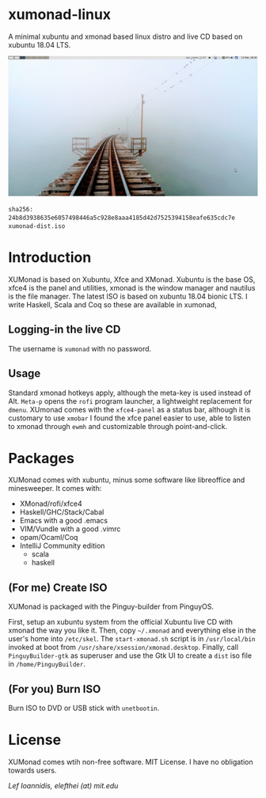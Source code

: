 # xumonad-linux
A minimal xubuntu and xmonad based linux distro and live CD based on xubuntu 18.04 LTS.

![screenshot](https://raw.githubusercontent.com/elefthei/xumonad-linux/master/assets/screenshot.png)

`sha256: 24b8d3938635e6057498446a5c928e8aaa4185d42d7525394158eafe635cdc7e  xumonad-dist.iso`

# Introduction
XUMonad is based on Xubuntu, Xfce and XMonad. Xubuntu is the base OS, xfce4 is the panel and utilities, xmonad is the window
manager and nautilus is the file manager. The latest ISO is based on xubuntu 18.04 bionic LTS. I write Haskell, Scala and Coq
so these are available in xumonad,

## Logging-in the live CD
The username is `xumonad` with no password.

## Usage
Standard xmonad hotkeys apply, although the meta-key is used instead of Alt. `Meta-p` opens the `rofi` program launcher,
a lightweight replacement for `dmenu`. XUmonad comes with the `xfce4-panel` as a status bar, although it is customary
to use `xmobar` I found the xfce panel easier to use, able to listen to xmonad through `ewmh` and customizable through point-and-click.

# Packages
XUMonad comes with xubuntu, minus some software like libreoffice and minesweeper. It comes with:
- XMonad/rofi/xfce4
- Haskell/GHC/Stack/Cabal
- Emacs with a good .emacs
- VIM/Vundle with a good .vimrc
- opam/Ocaml/Coq
- IntelliJ Community edition
  + scala
  + haskell

## (For me) Create ISO
XUMonad is packaged with the Pinguy-builder from PinguyOS.

First, setup an xubuntu system from the official Xubuntu live CD with xmonad the way you like it.
Then, copy `~/.xmonad` and everything else in the user's home into `/etc/skel`.
The `start-xmonad.sh` script is in `/usr/local/bin` invoked at boot from `/usr/share/xsession/xmonad.desktop`.
Finally, call `PinguyBuilder-gtk` as superuser and use the Gtk UI to create a `dist` iso file in `/home/PinguyBuilder`.

## (For you) Burn ISO
Burn ISO to DVD or USB stick with `unetbootin`.

# License

XUMonad comes wtih non-free software.
MIT License. I have no obligation towards users.

*Lef Ioannidis, elefthei (at) mit.edu*
